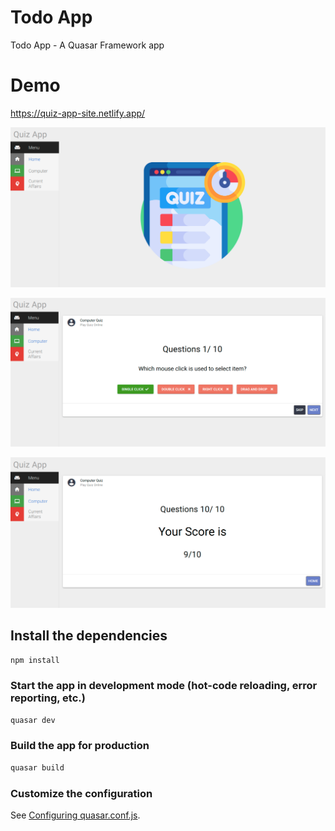 # Todo App

Todo App - A Quasar Framework app

# Demo

https://quiz-app-site.netlify.app/

![](src/assets/pic3.png)

![](src/assets/pic2.png)

![](src/assets/pic1.png)


## Install the dependencies
```bash
npm install
```

### Start the app in development mode (hot-code reloading, error reporting, etc.)
```bash
quasar dev
```


### Build the app for production
```bash
quasar build
```

### Customize the configuration
See [Configuring quasar.conf.js](https://quasar.dev/quasar-cli/quasar-conf-js).
